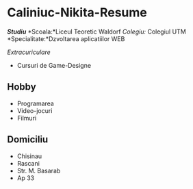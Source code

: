# Caliniuc-Nikita-Resume

***Studiu***
*Scoala:*Liceul Teoretic Waldorf 
*Colegiu:* Colegiul UTM
*Specialitate:*Dzvoltarea aplicatiilor WEB

*Extracuriculare*
- Cursuri de Game-Designe

## Hobby

- Programarea
- Video-jocuri
- Filmuri

## Domiciliu

- Chisinau
- Rascani
- Str. M. Basarab 
- Ap 33